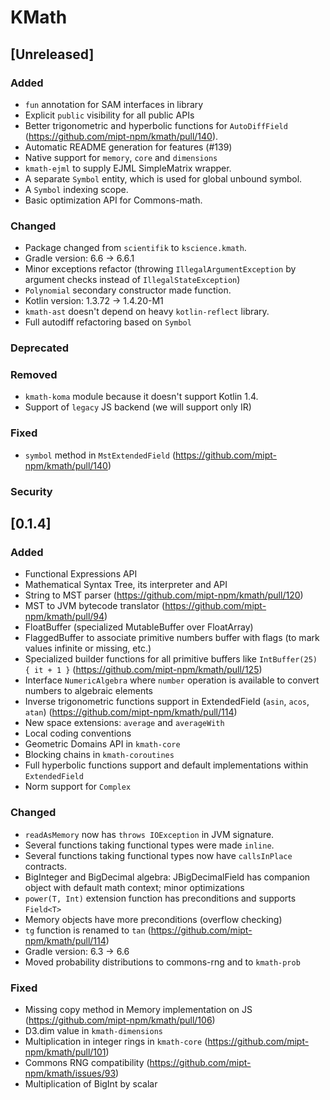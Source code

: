 # KMath

## [Unreleased]
### Added
- `fun` annotation for SAM interfaces in library
- Explicit `public` visibility for all public APIs
- Better trigonometric and hyperbolic functions for `AutoDiffField` (https://github.com/mipt-npm/kmath/pull/140).
- Automatic README generation for features (#139)
- Native support for `memory`, `core` and `dimensions`
- `kmath-ejml` to supply EJML SimpleMatrix wrapper.
- A separate `Symbol` entity, which is used for global unbound symbol.
- A `Symbol` indexing scope.
- Basic optimization API for Commons-math.

### Changed
- Package changed from `scientifik` to `kscience.kmath`.
- Gradle version: 6.6 -> 6.6.1
- Minor exceptions refactor (throwing `IllegalArgumentException` by argument checks instead of `IllegalStateException`)
- `Polynomial` secondary constructor made function.
- Kotlin version: 1.3.72 -> 1.4.20-M1
- `kmath-ast` doesn't depend on heavy `kotlin-reflect` library.
- Full autodiff refactoring based on `Symbol`

### Deprecated

### Removed
- `kmath-koma` module because it doesn't support Kotlin 1.4.
- Support of `legacy` JS backend (we will support only IR)

### Fixed
- `symbol` method in `MstExtendedField` (https://github.com/mipt-npm/kmath/pull/140)

### Security

## [0.1.4]

### Added
- Functional Expressions API
- Mathematical Syntax Tree, its interpreter and API
- String to MST parser (https://github.com/mipt-npm/kmath/pull/120)
- MST to JVM bytecode translator (https://github.com/mipt-npm/kmath/pull/94)
- FloatBuffer (specialized MutableBuffer over FloatArray)
- FlaggedBuffer to associate primitive numbers buffer with flags (to mark values infinite or missing, etc.)
- Specialized builder functions for all primitive buffers like `IntBuffer(25) { it + 1 }` (https://github.com/mipt-npm/kmath/pull/125)
- Interface `NumericAlgebra` where `number` operation is available to convert numbers to algebraic elements
- Inverse trigonometric functions support in ExtendedField (`asin`, `acos`, `atan`) (https://github.com/mipt-npm/kmath/pull/114)
- New space extensions: `average` and `averageWith`
- Local coding conventions
- Geometric Domains API in `kmath-core`
- Blocking chains in `kmath-coroutines`
- Full hyperbolic functions support and default implementations within `ExtendedField`
- Norm support for `Complex`

### Changed
- `readAsMemory` now has `throws IOException` in JVM signature.
- Several functions taking functional types were made `inline`.
- Several functions taking functional types now have `callsInPlace` contracts.
- BigInteger and BigDecimal algebra: JBigDecimalField has companion object with default math context; minor optimizations
- `power(T, Int)` extension function has preconditions and supports `Field<T>`
- Memory objects have more preconditions (overflow checking)
- `tg` function is renamed to `tan` (https://github.com/mipt-npm/kmath/pull/114)
- Gradle version: 6.3 -> 6.6
- Moved probability distributions to commons-rng and to `kmath-prob`

### Fixed
- Missing copy method in Memory implementation on JS (https://github.com/mipt-npm/kmath/pull/106)
- D3.dim value in `kmath-dimensions`
- Multiplication in integer rings in `kmath-core` (https://github.com/mipt-npm/kmath/pull/101)
- Commons RNG compatibility (https://github.com/mipt-npm/kmath/issues/93)
- Multiplication of BigInt by scalar
